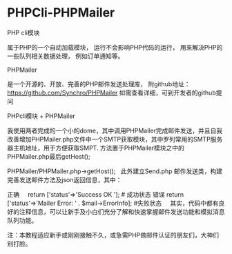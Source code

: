 # PHPCli-PHPMailer
PHP cli模块

属于PHP的一个自动加载模块，
运行不会影响PHP代码的运行，
用来解决PHP的一些队列相关数据处理，
例如订单通知等。


PHPMailer

是一个开源的、开放、完善的PHP邮件发送处理库，
附github地址：https://github.com/Synchro/PHPMailer
如需查看详细，可到开发者的github提问



PHPcli模块 + PHPMailer

我使用两者完成的一个小的dome，其中调用PHPMailer完成邮件发送，并且自我改善增加PHPMailer.php文件中一个SMTP获取模块，其中罗列常用的SMTP服务器主机地址，用于方便获取SMPT.
方法置于PHPMailer模块之中的PHPMailer.php最后getHost();

  PHPMailer/PHPMailer.php->getHost();
  
此外建立Send.php 邮件发送类，构建完善发送邮件方法及json返回信息，其中：

正确
     return ['status'=>'Success OK '];   # 成功状态
错误
    return ['status'=>'Mailer Error: ' . $mail->ErrorInfo]; #失败状态
    
其实，代码中都有良好的注释信息，可以让新手及小白们充分了解和快速掌握邮件发送功能和模拟消息队列功能。


注：本教程适应新手或刚刚接触不久，或急需PHP做邮件认证的朋友们，大神们别打脸。
